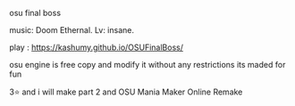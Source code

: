osu final boss

music: Doom Ethernal.
Lv: insane.

play : https://kashumy.github.io/OSUFinalBoss/

osu engine is free copy and modify it without any restrictions
its maded for fun

3⭐ and i will make part 2 and OSU Mania Maker Online Remake 
